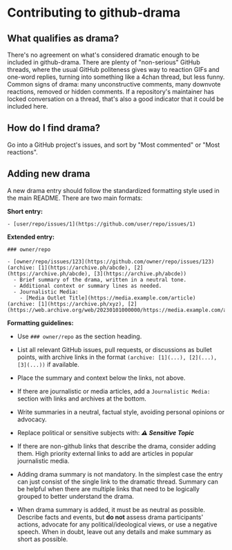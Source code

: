 # Contributing to github-drama

## What qualifies as drama?

There's no agreement on what's considered dramatic enough to be included in github-drama. There are plenty of "non-serious" GitHub threads, where the usual GitHub politeness 
gives way to reaction GIFs and one-word replies, turning into something like a 4chan thread, but less funny. Common signs of drama: many unconstructive comments, many downvote 
reactions, removed or hidden comments. If a repository's maintainer has locked conversation on a thread, that's also a good indicator that it could be included here.

## How do I find drama?

Go into a GitHub project's issues, and sort by "Most commented" or "Most reactions".

## Adding new drama

A new drama entry should follow the standardized formatting style used in the main README. There are two main formats:

**Short entry:**

```
- [user/repo/issues/1](https://github.com/user/repo/issues/1)
```

**Extended entry:**

```
### owner/repo

- [owner/repo/issues/123](https://github.com/owner/repo/issues/123) (archive: [1](https://archive.ph/abcde), [2](https://archive.ph/abcde), [3](https://archive.ph/abcde))
  - Brief summary of the drama, written in a neutral tone.
  - Additional context or summary lines as needed.
  - Journalistic Media:
    - [Media Outlet Title](https://media.example.com/article) (archive: [1](https://archive.ph/xyz), [2](https://web.archive.org/web/20230101000000/https://media.example.com/article))
```

**Formatting guidelines:**
- Use `### owner/repo` as the section heading.
- List all relevant GitHub issues, pull requests, or discussions as bullet points, with archive links in the format `(archive: [1](...), [2](...), [3](...))` if available.
- Place the summary and context below the links, not above.
- If there are journalistic or media articles, add a `Journalistic Media:` section with links and archives at the bottom.
- Write summaries in a neutral, factual style, avoiding personal opinions or advocacy.
- Replace political or sensitive subjects with: ***⚠️ Sensitive Topic***

- If there are non-github links that describe the drama, consider adding them. High priority external links to add are articles in popular journalistic media.

 - Adding drama summary is not mandatory. In the simplest case the entry can just consist of the single link to the dramatic thread. Summary can be helpful when there are multiple links that need to be logically grouped to better understand the drama.

 - When drama summary is added, it must be as neutral as possible. Describe facts and events, but **do not** assess drama participants' actions, advocate for any political/ideological views, or use a negative speech. When in doubt, leave out any details and make summary as short as possible.
